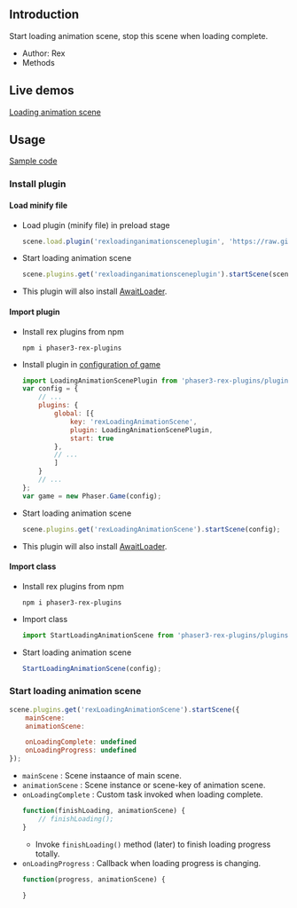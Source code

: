## Introduction

Start loading animation scene, stop this scene when loading complete.

- Author: Rex
- Methods

## Live demos

[Loading animation scene](https://codepen.io/rexrainbow/pen/oNmxXpg)

## Usage

[Sample code](https://github.com/rexrainbow/phaser3-rex-notes/tree/master/examples/loading-animation-scene)

### Install plugin

#### Load minify file

- Load plugin (minify file) in preload stage
    ```javascript
    scene.load.plugin('rexloadinganimationsceneplugin', 'https://raw.githubusercontent.com/rexrainbow/phaser3-rex-notes/master/dist/rexloadinganimationsceneplugin.min.js', true);
    ```
- Start loading animation scene
    ```javascript
    scene.plugins.get('rexloadinganimationsceneplugin').startScene(scene, animationSceneKey);
    ```
- This plugin will also install [AwaitLoader](awaitloader.md).

#### Import plugin

- Install rex plugins from npm
    ```
    npm i phaser3-rex-plugins
    ```
- Install plugin in [configuration of game](game.md#configuration)
    ```javascript
    import LoadingAnimationScenePlugin from 'phaser3-rex-plugins/plugins/loadinganimationscene-plugin.js';
    var config = {
        // ...
        plugins: {
            global: [{
                key: 'rexLoadingAnimationScene',
                plugin: LoadingAnimationScenePlugin,
                start: true
            },
            // ...
            ]
        }
        // ...
    };
    var game = new Phaser.Game(config);
    ```
- Start loading animation scene
    ```javascript
    scene.plugins.get('rexLoadingAnimationScene').startScene(config);
    ```
- This plugin will also install [AwaitLoader](awaitloader.md).

#### Import class

- Install rex plugins from npm
    ```
    npm i phaser3-rex-plugins
    ```
- Import class
    ```javascript
    import StartLoadingAnimationScene from 'phaser3-rex-plugins/plugins/loadinganimationscene.js';
    ```
- Start loading animation scene
    ```javascript
    StartLoadingAnimationScene(config);
    ```

### Start loading animation scene

```javascript
scene.plugins.get('rexLoadingAnimationScene').startScene({
    mainScene: 
    animationScene:

    onLoadingComplete: undefined
    onLoadingProgress: undefined
});
```

- `mainScene` : Scene instaance of main scene.
- `animationScene` : Scene instance or scene-key of animation scene.
- `onLoadingComplete` : Custom task invoked when loading complete.
    ```javascript
    function(finishLoading, animationScene) {
        // finishLoading();
    }
    ```
    - Invoke `finishLoading()` method (later) to finish loading progress totally.
- `onLoadingProgress` : Callback when loading progress is changing.
    ```javascript
    function(progress, animationScene) {

    }
    ```